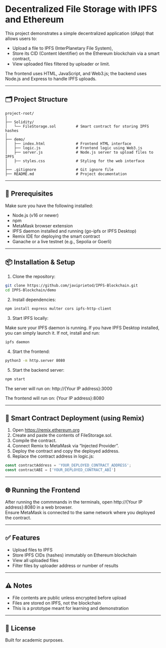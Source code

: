 # Decentralized File Storage with IPFS and Ethereum

This project demonstrates a simple decentralized application (dApp) that allows users to:

- Upload a file to IPFS (InterPlanetary File System),
- Store its CID (Content Identifier) on the Ethereum blockchain via a smart contract,
- View uploaded files filtered by uploader or limit.

The frontend uses HTML, JavaScript, and Web3.js; the backend uses Node.js and Express to handle IPFS uploads.

---

## 🗂️ Project Structure

```
project-root/
│
├── Solidity/
│   └── FileStorage.sol         # Smart contract for storing IPFS hashes
│
├── demo/
│   ├── index.html              # Frontend HTML interface
│   ├── logic.js                # Frontend logic using Web3.js
│   ├── server.js               # Node.js server to upload files to IPFS
│   ├── styles.css              # Styling for the web interface
│
├── .gitignore                  # Git ignore file
├── README.md                   # Project documentation

```

---

## 🔧 Prerequisites

Make sure you have the following installed:

- Node.js (v16 or newer)
- npm
- MetaMask browser extension
- IPFS daemon installed and running (go-ipfs or IPFS Desktop)
- Remix IDE for deploying the smart contract
- Ganache or a live testnet (e.g., Sepolia or Goerli)

---

## 📦 Installation & Setup

1. Clone the repository:

```bash
git clone https://github.com/javiprietod/IPFS-Blockchain.git
cd IPFS-Blockchain/demo
```

2. Install dependencies:

```bash
npm install express multer cors ipfs-http-client
```

3. Start IPFS locally:

Make sure your IPFS daemon is running. If you have IPFS Desktop installed, you can simply launch it. If not, install and run:

```bash
ipfs daemon
```

4. Start the frontend:

```bash
python3 -m http.server 8080
```

5. Start the backend server:

```bash
npm start
```


The server will run on:
http://{Your IP address}:3000

The frontend will run on:
{Your IP address}:8080

---

## 🧠 Smart Contract Deployment (using Remix)

1. Open https://remix.ethereum.org
2. Create and paste the contents of FileStorage.sol.
3. Compile the contract.
4. Connect Remix to MetaMask via “Injected Provider”.
5. Deploy the contract and copy the deployed address.
6. Replace the contract address in logic.js:

```js
const contractAddress = 'YOUR_DEPLOYED_CONTRACT_ADDRESS';
const contractABI = ['YOUR_DEPLOYED_CONTRACT_ABI']
```

---

## 🌐 Running the Frontend

After running the commmands in the terminals, open http://{Your IP address}:8080 in a web browser.  
Ensure MetaMask is connected to the same network where you deployed the contract.

---

## ✅ Features

- Upload files to IPFS
- Store IPFS CIDs (hashes) immutably on Ethereum blockchain
- View all uploaded files
- Filter files by uploader address or number of results

---

## ⚠️ Notes

- File contents are public unless encrypted before upload
- Files are stored on IPFS, not the blockchain
- This is a prototype meant for learning and demonstration

---

## 📝 License

Built for academic purposes.
